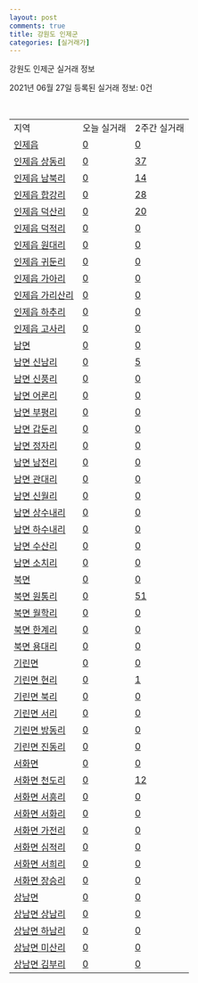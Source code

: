 ```yaml
---
layout: post
comments: true
title: 강원도 인제군
categories: [실거래가]
---
```


강원도 인제군 실거래 정보

2021년 06월 27일 등록된 실거래 정보: 0건

<script type="text/javascript">
  google.charts.load('current', {'packages':['corechart']});
  google.charts.setOnLoadCallback(drawChart);

  function drawChart() {
    var data = google.visualization.arrayToDataTable([['거래일', '매매', '전월세', '전매'], ['2020-07', 11, 7, 6], ['2020-08', 12, 8, 1], ['2020-09', 11, 3, 3], ['2020-10', 6, 8, 1], ['2020-11', 4, 8, 1], ['2020-12', 9, 1, 0], ['2021-01', 3, 3, 1], ['2021-02', 9, 2, 0], ['2021-03', 14, 2, 0], ['2021-04', 11, 4, 0], ['2021-05', 9, 4, 0], ['2021-06', 3, 3, 0]]);

    var options = {
      title: '최근 유형별 거래량 추이',
      legend: { position: 'bottom' }
    };

    var chart = new google.visualization.LineChart(document.getElementById('columnchart_material'));
    chart.draw(data, (options));
  }
</script>

<div id="columnchart_material" style="width: 450px; margin-left: -35px"></div>
<br>
<table class="sortable">
  <tr>
    <td>지역</td>
    <td>오늘 실거래</td>
    <td>2주간 실거래</td>
  </tr>

  
  <tr class="item">
    <td><a href="4281025000.html">인제읍</a></td>
    <td><a href="4281025000.html">0</a></td>
    <td><a href="4281025000.html">0</a></td>
  </tr>
    

  <tr class="item">
    <td><a href="4281025021.html">인제읍 상동리</a></td>
    <td><a href="4281025021.html">0</a></td>
    <td><a href="4281025021.html">37</a></td>
  </tr>
    

  <tr class="item">
    <td><a href="4281025022.html">인제읍 남북리</a></td>
    <td><a href="4281025022.html">0</a></td>
    <td><a href="4281025022.html">14</a></td>
  </tr>
    

  <tr class="item">
    <td><a href="4281025023.html">인제읍 합강리</a></td>
    <td><a href="4281025023.html">0</a></td>
    <td><a href="4281025023.html">28</a></td>
  </tr>
    

  <tr class="item">
    <td><a href="4281025024.html">인제읍 덕산리</a></td>
    <td><a href="4281025024.html">0</a></td>
    <td><a href="4281025024.html">20</a></td>
  </tr>
    

  <tr class="item">
    <td><a href="4281025025.html">인제읍 덕적리</a></td>
    <td><a href="4281025025.html">0</a></td>
    <td><a href="4281025025.html">0</a></td>
  </tr>
    

  <tr class="item">
    <td><a href="4281025026.html">인제읍 원대리</a></td>
    <td><a href="4281025026.html">0</a></td>
    <td><a href="4281025026.html">0</a></td>
  </tr>
    

  <tr class="item">
    <td><a href="4281025027.html">인제읍 귀둔리</a></td>
    <td><a href="4281025027.html">0</a></td>
    <td><a href="4281025027.html">0</a></td>
  </tr>
    

  <tr class="item">
    <td><a href="4281025028.html">인제읍 가아리</a></td>
    <td><a href="4281025028.html">0</a></td>
    <td><a href="4281025028.html">0</a></td>
  </tr>
    

  <tr class="item">
    <td><a href="4281025029.html">인제읍 가리산리</a></td>
    <td><a href="4281025029.html">0</a></td>
    <td><a href="4281025029.html">0</a></td>
  </tr>
    

  <tr class="item">
    <td><a href="4281025030.html">인제읍 하추리</a></td>
    <td><a href="4281025030.html">0</a></td>
    <td><a href="4281025030.html">0</a></td>
  </tr>
    

  <tr class="item">
    <td><a href="4281025031.html">인제읍 고사리</a></td>
    <td><a href="4281025031.html">0</a></td>
    <td><a href="4281025031.html">0</a></td>
  </tr>
    

  <tr class="item">
    <td><a href="4281031000.html">남면</a></td>
    <td><a href="4281031000.html">0</a></td>
    <td><a href="4281031000.html">0</a></td>
  </tr>
    

  <tr class="item">
    <td><a href="4281031021.html">남면 신남리</a></td>
    <td><a href="4281031021.html">0</a></td>
    <td><a href="4281031021.html">5</a></td>
  </tr>
    

  <tr class="item">
    <td><a href="4281031022.html">남면 신풍리</a></td>
    <td><a href="4281031022.html">0</a></td>
    <td><a href="4281031022.html">0</a></td>
  </tr>
    

  <tr class="item">
    <td><a href="4281031023.html">남면 어론리</a></td>
    <td><a href="4281031023.html">0</a></td>
    <td><a href="4281031023.html">0</a></td>
  </tr>
    

  <tr class="item">
    <td><a href="4281031024.html">남면 부평리</a></td>
    <td><a href="4281031024.html">0</a></td>
    <td><a href="4281031024.html">0</a></td>
  </tr>
    

  <tr class="item">
    <td><a href="4281031025.html">남면 갑둔리</a></td>
    <td><a href="4281031025.html">0</a></td>
    <td><a href="4281031025.html">0</a></td>
  </tr>
    

  <tr class="item">
    <td><a href="4281031026.html">남면 정자리</a></td>
    <td><a href="4281031026.html">0</a></td>
    <td><a href="4281031026.html">0</a></td>
  </tr>
    

  <tr class="item">
    <td><a href="4281031027.html">남면 남전리</a></td>
    <td><a href="4281031027.html">0</a></td>
    <td><a href="4281031027.html">0</a></td>
  </tr>
    

  <tr class="item">
    <td><a href="4281031028.html">남면 관대리</a></td>
    <td><a href="4281031028.html">0</a></td>
    <td><a href="4281031028.html">0</a></td>
  </tr>
    

  <tr class="item">
    <td><a href="4281031029.html">남면 신월리</a></td>
    <td><a href="4281031029.html">0</a></td>
    <td><a href="4281031029.html">0</a></td>
  </tr>
    

  <tr class="item">
    <td><a href="4281031030.html">남면 상수내리</a></td>
    <td><a href="4281031030.html">0</a></td>
    <td><a href="4281031030.html">0</a></td>
  </tr>
    

  <tr class="item">
    <td><a href="4281031031.html">남면 하수내리</a></td>
    <td><a href="4281031031.html">0</a></td>
    <td><a href="4281031031.html">0</a></td>
  </tr>
    

  <tr class="item">
    <td><a href="4281031032.html">남면 수산리</a></td>
    <td><a href="4281031032.html">0</a></td>
    <td><a href="4281031032.html">0</a></td>
  </tr>
    

  <tr class="item">
    <td><a href="4281031033.html">남면 소치리</a></td>
    <td><a href="4281031033.html">0</a></td>
    <td><a href="4281031033.html">0</a></td>
  </tr>
    

  <tr class="item">
    <td><a href="4281032000.html">북면</a></td>
    <td><a href="4281032000.html">0</a></td>
    <td><a href="4281032000.html">0</a></td>
  </tr>
    

  <tr class="item">
    <td><a href="4281032021.html">북면 원통리</a></td>
    <td><a href="4281032021.html">0</a></td>
    <td><a href="4281032021.html">51</a></td>
  </tr>
    

  <tr class="item">
    <td><a href="4281032022.html">북면 월학리</a></td>
    <td><a href="4281032022.html">0</a></td>
    <td><a href="4281032022.html">0</a></td>
  </tr>
    

  <tr class="item">
    <td><a href="4281032023.html">북면 한계리</a></td>
    <td><a href="4281032023.html">0</a></td>
    <td><a href="4281032023.html">0</a></td>
  </tr>
    

  <tr class="item">
    <td><a href="4281032024.html">북면 용대리</a></td>
    <td><a href="4281032024.html">0</a></td>
    <td><a href="4281032024.html">0</a></td>
  </tr>
    

  <tr class="item">
    <td><a href="4281033000.html">기린면</a></td>
    <td><a href="4281033000.html">0</a></td>
    <td><a href="4281033000.html">0</a></td>
  </tr>
    

  <tr class="item">
    <td><a href="4281033021.html">기린면 현리</a></td>
    <td><a href="4281033021.html">0</a></td>
    <td><a href="4281033021.html">1</a></td>
  </tr>
    

  <tr class="item">
    <td><a href="4281033022.html">기린면 북리</a></td>
    <td><a href="4281033022.html">0</a></td>
    <td><a href="4281033022.html">0</a></td>
  </tr>
    

  <tr class="item">
    <td><a href="4281033023.html">기린면 서리</a></td>
    <td><a href="4281033023.html">0</a></td>
    <td><a href="4281033023.html">0</a></td>
  </tr>
    

  <tr class="item">
    <td><a href="4281033024.html">기린면 방동리</a></td>
    <td><a href="4281033024.html">0</a></td>
    <td><a href="4281033024.html">0</a></td>
  </tr>
    

  <tr class="item">
    <td><a href="4281033025.html">기린면 진동리</a></td>
    <td><a href="4281033025.html">0</a></td>
    <td><a href="4281033025.html">0</a></td>
  </tr>
    

  <tr class="item">
    <td><a href="4281034000.html">서화면</a></td>
    <td><a href="4281034000.html">0</a></td>
    <td><a href="4281034000.html">0</a></td>
  </tr>
    

  <tr class="item">
    <td><a href="4281034021.html">서화면 천도리</a></td>
    <td><a href="4281034021.html">0</a></td>
    <td><a href="4281034021.html">12</a></td>
  </tr>
    

  <tr class="item">
    <td><a href="4281034022.html">서화면 서흥리</a></td>
    <td><a href="4281034022.html">0</a></td>
    <td><a href="4281034022.html">0</a></td>
  </tr>
    

  <tr class="item">
    <td><a href="4281034023.html">서화면 서화리</a></td>
    <td><a href="4281034023.html">0</a></td>
    <td><a href="4281034023.html">0</a></td>
  </tr>
    

  <tr class="item">
    <td><a href="4281034024.html">서화면 가전리</a></td>
    <td><a href="4281034024.html">0</a></td>
    <td><a href="4281034024.html">0</a></td>
  </tr>
    

  <tr class="item">
    <td><a href="4281034025.html">서화면 심적리</a></td>
    <td><a href="4281034025.html">0</a></td>
    <td><a href="4281034025.html">0</a></td>
  </tr>
    

  <tr class="item">
    <td><a href="4281034026.html">서화면 서희리</a></td>
    <td><a href="4281034026.html">0</a></td>
    <td><a href="4281034026.html">0</a></td>
  </tr>
    

  <tr class="item">
    <td><a href="4281034027.html">서화면 장승리</a></td>
    <td><a href="4281034027.html">0</a></td>
    <td><a href="4281034027.html">0</a></td>
  </tr>
    

  <tr class="item">
    <td><a href="4281035000.html">상남면</a></td>
    <td><a href="4281035000.html">0</a></td>
    <td><a href="4281035000.html">0</a></td>
  </tr>
    

  <tr class="item">
    <td><a href="4281035021.html">상남면 상남리</a></td>
    <td><a href="4281035021.html">0</a></td>
    <td><a href="4281035021.html">0</a></td>
  </tr>
    

  <tr class="item">
    <td><a href="4281035022.html">상남면 하남리</a></td>
    <td><a href="4281035022.html">0</a></td>
    <td><a href="4281035022.html">0</a></td>
  </tr>
    

  <tr class="item">
    <td><a href="4281035023.html">상남면 미산리</a></td>
    <td><a href="4281035023.html">0</a></td>
    <td><a href="4281035023.html">0</a></td>
  </tr>
    

  <tr class="item">
    <td><a href="4281035024.html">상남면 김부리</a></td>
    <td><a href="4281035024.html">0</a></td>
    <td><a href="4281035024.html">0</a></td>
  </tr>
    


</table>


    